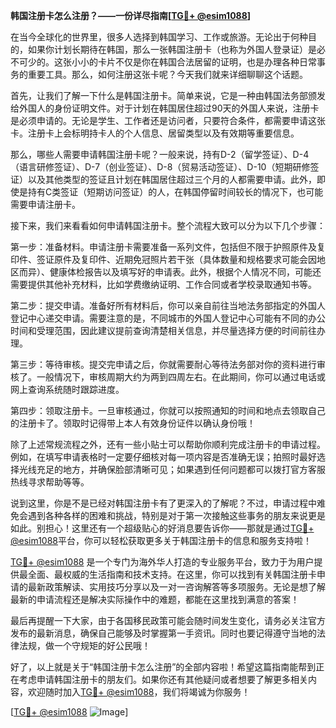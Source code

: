 **韩国注册卡怎么注册？——一份详尽指南[[TG💪+ @esim1088](https://t.me/s/esim1088)]**

在当今全球化的世界里，很多人选择到韩国学习、工作或旅游。无论出于何种目的，如果你计划长期待在韩国，那么一张韩国注册卡（也称为外国人登录证）是必不可少的。这张小小的卡片不仅是你在韩国合法居留的证明，也是办理各种日常事务的重要工具。那么，如何注册这张卡呢？今天我们就来详细聊聊这个话题。

首先，让我们了解一下什么是韩国注册卡。简单来说，它是一种由韩国法务部颁发给外国人的身份证明文件。对于计划在韩国居住超过90天的外国人来说，注册卡是必须申请的。无论是学生、工作者还是访问者，只要符合条件，都需要申请这张卡。注册卡上会标明持卡人的个人信息、居留类型以及有效期等重要信息。

那么，哪些人需要申请韩国注册卡呢？一般来说，持有D-2（留学签证）、D-4（语言研修签证）、D-7（创业签证）、D-8（贸易活动签证）、D-10（短期研修签证）以及其他类型的签证且计划在韩国居住超过三个月的人都需要申请。此外，即使是持有C类签证（短期访问签证）的人，在韩国停留时间较长的情况下，也可能需要申请注册卡。

接下来，我们来看看如何申请韩国注册卡。整个流程大致可以分为以下几个步骤：

第一步：准备材料。申请注册卡需要准备一系列文件，包括但不限于护照原件及复印件、签证原件及复印件、近期免冠照片若干张（具体数量和规格要求可能会因地区而异）、健康体检报告以及填写好的申请表。此外，根据个人情况不同，可能还需要提供其他补充材料，比如学费缴纳证明、工作合同或者学校录取通知书等。

第二步：提交申请。准备好所有材料后，你可以亲自前往当地法务部指定的外国人登记中心递交申请。需要注意的是，不同城市的外国人登记中心可能有不同的办公时间和受理范围，因此建议提前查询清楚相关信息，并尽量选择方便的时间前往办理。

第三步：等待审核。提交完申请之后，你就需要耐心等待法务部对你的资料进行审核了。一般情况下，审核周期大约为两到四周左右。在此期间，你可以通过电话或网上查询系统随时跟踪进度。

第四步：领取注册卡。一旦审核通过，你就可以按照通知的时间和地点去领取自己的注册卡了。领取时记得带上本人有效身份证件以确认身份哦！

除了上述常规流程之外，还有一些小贴士可以帮助你顺利完成注册卡的申请过程。例如，在填写申请表格时一定要仔细核对每一项内容是否准确无误；拍照时最好选择光线充足的地方，并确保脸部清晰可见；如果遇到任何问题都可以拨打官方客服热线寻求帮助等等。

说到这里，你是不是已经对韩国注册卡有了更深入的了解呢？不过，申请过程中难免会遇到各种各样的困难和挑战，特别是对于第一次接触这些事务的朋友来说更是如此。别担心！这里还有一个超级贴心的好消息要告诉你——那就是通过[TG💪+ @esim1088](https://t.me/s/esim1088)平台，你可以轻松获取更多关于韩国注册卡的信息和服务支持啦！

[TG💪+ @esim1088](https://t.me/s/esim1088) 是一个专门为海外华人打造的专业服务平台，致力于为用户提供最全面、最权威的生活指南和技术支持。在这里，你可以找到有关韩国注册卡申请的最新政策解读、实用技巧分享以及一对一咨询解答等多项服务。无论是想了解最新的申请流程还是解决实际操作中的难题，都能在这里找到满意的答案！

最后再提醒一下大家，由于各国移民政策可能会随时间发生变化，请务必关注官方发布的最新消息，确保自己能够及时掌握第一手资讯。同时也要记得遵守当地的法律法规，做一个守规矩的好公民哦！

好了，以上就是关于“韩国注册卡怎么注册”的全部内容啦！希望这篇指南能帮到正在考虑申请韩国注册卡的朋友们。如果你还有其他疑问或者想要了解更多相关内容，欢迎随时加入[TG💪+ @esim1088](https://t.me/s/esim1088)，我们将竭诚为你服务！

[[TG💪+ @esim1088](https://t.me/s/esim1088) ![Image](https://i.postimg.cc/4NQfJmqS/Snipaste-2025-05-13-00-14-12.png)]